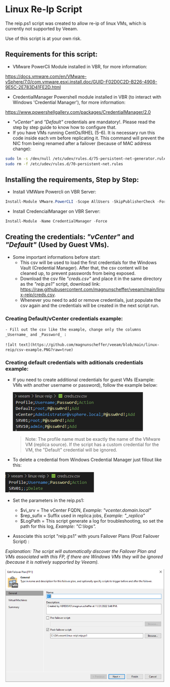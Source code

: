 # Linux Re-Ip Script

The reip.ps1 script was created to allow re-ip of linux VMs, which is currently not supported by Veeam.

Use of this script is at your own risk.

## Requirements for this script:
- VMware PowerCli Module installed in VBR, for more information:

https://docs.vmware.com/en/VMware-vSphere/7.0/com.vmware.esxi.install.doc/GUID-F02D0C2D-B226-4908-9E5C-2E783D41FE2D.html

- CredentialManager Powershell module installed in VBR (to interact with Windows 'Credential Manager'), for more information:

https://www.powershellgallery.com/packages/CredentialManager/2.0
- _"vCenter"_ and _"Default"_ credentials are mandatory!. Please read the step by step guide to know how to configure that.
- If you have VMs running CentOs/RHEL (5-6). It is necessary run this code inside each vm before replicating it. This command will prevent the NIC from being renamed after a failover (because of MAC address change):
```bash
sudo ln -s /dev/null /etc/udev/rules.d/75-persistent-net-generator.rules
sudo rm -f /etc/udev/rules.d/70-persistent-net.rules
```
## Installing the requirements, Step by Step:
- Install VMWare Powercli on VBR Server:
```powershell
Install-Module VMware.PowerCLI -Scope AllUsers -SkipPublisherCheck -Force
```

- Install CredencialManager on VBR Server:
```powershell
Install-Module -Name CredentialManager -Force
```

## Creating the credentials: _"vCenter"_ and _"Default"_ (Used by Guest VMs).
  - Some important informations before start:
    - This csv will be used to load the first credentials for the Windows Vault (Credential Manager). After that, the csv content will be cleaned up, to prevent passwords from being exposed.
    - Download the csv file _"creds.csv"_ and place it in the same directory as the _"reip.ps1"_ script, download link: https://raw.githubusercontent.com/magnunscheffer/veeam/main/linux-reip/creds.csv. 
    - Whenever you need to add or remove credentials, just populate the csv again and the credentials will be created in the next script run.

  ### Creating Default/vCenter credentials example:
    - Fill out the csv like the example, change only the columns _Username_ and _Password_ :
  
    ![alt text](https://github.com/magnunscheffer/veeam/blob/main/linux-reip/csv-example.PNG?raw=true)
  ### Creating default credentials with aditionals credentials example:    
  - If you need to create additional credentials for guest VMs (Example: VMs with another username or password), follow the example below:
  
    ![alt text](https://github.com/magnunscheffer/veeam/blob/main/linux-reip/csv-example-plus.PNG?raw=true)      
  
    > Note: The profile name must be exactly the name of the VMware VM (replica source). If the script has a custom credential for the VM, the "Default" credential will be ignored.
        
- To delete a credential from Windows Credential Manager just fillout like this:

![alt text](https://github.com/magnunscheffer/veeam/blob/main/linux-reip/csv-example-delete.PNG?raw=true)      

- Set the parameters in the reip.ps1:
  - $vi_srv = The vCenter FQDN, _Example: "vcenter.domain.local"_
  - $rep_sufix  = Suffix used in replica jobs, _Example:  "\_replica"_
  - $LogPath = This script generate a log for troubleshooting, so set the path for this log, _Example: "C:\logs\"._

- Associate this script "reip.ps1" with yours Failover Plans (Post Failover Script) :

_Explanation: The script will automatically discover the Failover Plan and VMs associated with this FP, if there are Windows VMs they will be ignored (because it is natively supported by Veeam)._

![alt text](https://github.com/magnunscheffer/veeam/blob/main/linux-reip/failoverplan-example.png?raw=true)
